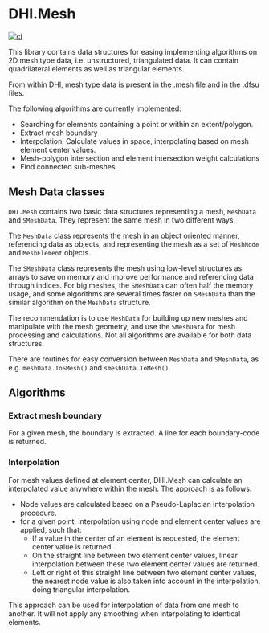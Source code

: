 # DHI.Mesh

[![ci](https://github.com/DHI/DHI.Mesh/workflows/ci/badge.svg)](https://github.com/DHI/DHI.Mesh/actions/workflows/ci.yml)

This library contains data structures for easing implementing algorithms on 2D mesh type data, 
i.e. unstructured, triangulated data. It can contain quadrilateral elements as well as triangular elements.

From within DHI, mesh type data is present in the .mesh file and in the .dfsu files.

The following algorithms are currently implemented:
 - Searching for elements containing a point or within an extent/polygon.
 - Extract mesh boundary
 - Interpolation: Calculate values in space, interpolating based on mesh element center values.
 - Mesh-polygon intersection and element intersection weight calculations
 - Find connected sub-meshes.

## Mesh Data classes
`DHI.Mesh` contains two basic data structures representing a mesh, `MeshData` and `SMeshData`. 
They represent the same mesh in two different ways.

The `MeshData` class represents the mesh in an object oriented manner, referencing data as objects, 
and representing the mesh as a set of `MeshNode` and `MeshElement` objects. 

The `SMeshData` class represents the mesh using low-level structures as arrays 
to save on memory and improve performance and referencing data through indices. 
For big meshes, the `SMeshData` can often half the memory usage, and some algorithms are several times
faster on `SMeshData` than the similar algorithm on the `MeshData` structure.

The recommendation is to use `MeshData` for building up new meshes and manipulate with the mesh geometry, 
and use the `SMeshData` for mesh processing and calculations. 
Not all algorithms are available for both data structures. 

There are routines for easy conversion between `MeshData` and `SMeshData`, 
as e.g. `meshData.ToSMesh()` and `smeshData.ToMesh()`.

## Algorithms

### Extract mesh boundary
For a given mesh, the boundary is extracted. A line for each boundary-code is returned.

### Interpolation
For mesh values defined at element center, DHI.Mesh can calculate an interpolated value anywhere within the mesh. The approach is as follows:
 - Node values are calculated based on a Pseudo-Laplacian interpolation procedure.
 - for a given point, interpolation using node and element center values are applied, such that:
   - If a value in the center of an element is requested, the element center value is returned.
   - On the straight line between two element center values, linear interpolation between
     these two element center values are returned. 
   - Left or right of this straight line between two element center values, the nearest node
     value is also taken into account in the interpolation, doing triangular interpolation.

This approach can be used for interpolation of data from one mesh to another. It will not apply any smoothing
when interpolating to identical elements.
